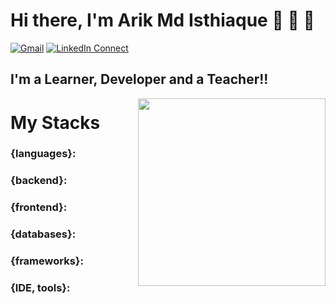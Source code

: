 # Hi there, I'm Arik Md Isthiaque 👋 👋 👋
[![Gmail](https://img.shields.io/badge/%20-Send%20Mail-black?color=14171A&labelColor=ef5350&logo=gmail&logoColor=ffffff)](mailto:arikbncc@gmail.com?subject=From%20GitHub&body=Hi,%20there.%20Found%20you%20from%20GitHub.)
[![LinkedIn Connect](https://img.shields.io/badge/%20-Connect-black?color=14171A&labelColor=1DA1F2&logo=linkedin&logoColor=ffffff)](https://www.linkedin.com/in/arik1155001/)

## I'm a Learner, Developer and a Teacher!!

<img width="300" align="right" src="https://i0.wp.com/reachinghighernh.org/wp-content/uploads/2018/07/competency-portfolio-learning.png?fit=460%2C300&ssl=1"></a>



# My Stacks

### {languages}: 
### {backend}: 
### {frontend}: 
### {databases}: 
### {frameworks}: 
### {IDE, tools}:
